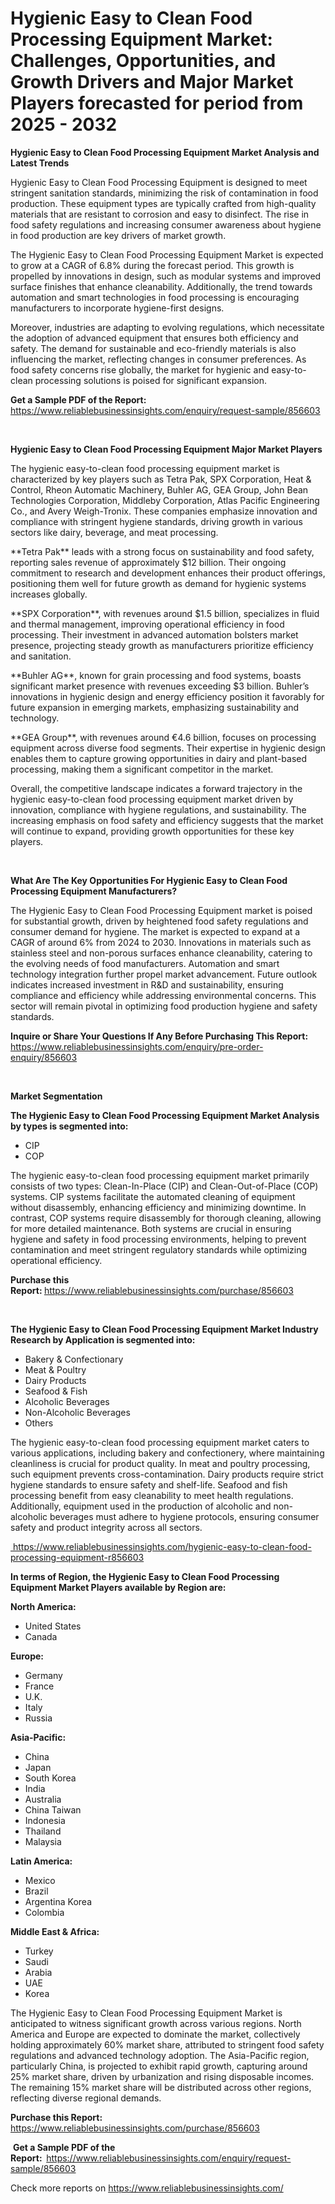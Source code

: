 <p><h1>Hygienic Easy to Clean Food Processing Equipment Market: Challenges, Opportunities, and Growth Drivers and Major Market Players forecasted for period from 2025 - 2032</h1></p><p><strong>Hygienic Easy to Clean Food Processing Equipment Market Analysis and Latest Trends</strong></p>
<p><p>Hygienic Easy to Clean Food Processing Equipment is designed to meet stringent sanitation standards, minimizing the risk of contamination in food production. These equipment types are typically crafted from high-quality materials that are resistant to corrosion and easy to disinfect. The rise in food safety regulations and increasing consumer awareness about hygiene in food production are key drivers of market growth.</p><p>The Hygienic Easy to Clean Food Processing Equipment Market is expected to grow at a CAGR of 6.8% during the forecast period. This growth is propelled by innovations in design, such as modular systems and improved surface finishes that enhance cleanability. Additionally, the trend towards automation and smart technologies in food processing is encouraging manufacturers to incorporate hygiene-first designs.</p><p>Moreover, industries are adapting to evolving regulations, which necessitate the adoption of advanced equipment that ensures both efficiency and safety. The demand for sustainable and eco-friendly materials is also influencing the market, reflecting changes in consumer preferences. As food safety concerns rise globally, the market for hygienic and easy-to-clean processing solutions is poised for significant expansion.</p></p>
<p><strong>Get a Sample PDF of the Report:&nbsp;</strong> <a href="https://www.reliablebusinessinsights.com/enquiry/request-sample/856603?utm_campaign=2276&utm_medium=2&utm_source=Github&utm_content=ia&utm_term=09042025&utm_id=hygienic-easy-to-clean-food-processing-equipment">https://www.reliablebusinessinsights.com/enquiry/request-sample/856603</a></p>
<p>&nbsp;</p>
<p><strong>Hygienic Easy to Clean Food Processing Equipment Major Market Players</strong></p>
<p><p>The hygienic easy-to-clean food processing equipment market is characterized by key players such as Tetra Pak, SPX Corporation, Heat & Control, Rheon Automatic Machinery, Buhler AG, GEA Group, John Bean Technologies Corporation, Middleby Corporation, Atlas Pacific Engineering Co., and Avery Weigh-Tronix. These companies emphasize innovation and compliance with stringent hygiene standards, driving growth in various sectors like dairy, beverage, and meat processing.</p><p>**Tetra Pak** leads with a strong focus on sustainability and food safety, reporting sales revenue of approximately $12 billion. Their ongoing commitment to research and development enhances their product offerings, positioning them well for future growth as demand for hygienic systems increases globally.</p><p>**SPX Corporation**, with revenues around $1.5 billion, specializes in fluid and thermal management, improving operational efficiency in food processing. Their investment in advanced automation bolsters market presence, projecting steady growth as manufacturers prioritize efficiency and sanitation.</p><p>**Buhler AG**, known for grain processing and food systems, boasts significant market presence with revenues exceeding $3 billion. Buhler’s innovations in hygienic design and energy efficiency position it favorably for future expansion in emerging markets, emphasizing sustainability and technology.</p><p>**GEA Group**, with revenues around €4.6 billion, focuses on processing equipment across diverse food segments. Their expertise in hygienic design enables them to capture growing opportunities in dairy and plant-based processing, making them a significant competitor in the market.</p><p>Overall, the competitive landscape indicates a forward trajectory in the hygienic easy-to-clean food processing equipment market driven by innovation, compliance with hygiene regulations, and sustainability. The increasing emphasis on food safety and efficiency suggests that the market will continue to expand, providing growth opportunities for these key players.</p></p>
<p>&nbsp;</p>
<p><strong>What Are The Key Opportunities For Hygienic Easy to Clean Food Processing Equipment Manufacturers?</strong></p>
<p><p>The Hygienic Easy to Clean Food Processing Equipment market is poised for substantial growth, driven by heightened food safety regulations and consumer demand for hygiene. The market is expected to expand at a CAGR of around 6% from 2024 to 2030. Innovations in materials such as stainless steel and non-porous surfaces enhance cleanability, catering to the evolving needs of food manufacturers. Automation and smart technology integration further propel market advancement. Future outlook indicates increased investment in R&D and sustainability, ensuring compliance and efficiency while addressing environmental concerns. This sector will remain pivotal in optimizing food production hygiene and safety standards.</p></p>
<p><strong>Inquire or Share Your Questions If Any Before Purchasing This Report:</strong> <a href="https://www.reliablebusinessinsights.com/enquiry/pre-order-enquiry/856603?utm_campaign=2276&utm_medium=2&utm_source=Github&utm_content=ia&utm_term=09042025&utm_id=hygienic-easy-to-clean-food-processing-equipment">https://www.reliablebusinessinsights.com/enquiry/pre-order-enquiry/856603</a></p>
<p>&nbsp;</p>
<p><strong>Market Segmentation</strong></p>
<p><strong>The Hygienic Easy to Clean Food Processing Equipment Market Analysis by types is segmented into:</strong></p>
<p><ul><li>CIP</li><li>COP</li></ul></p>
<p><p>The hygienic easy-to-clean food processing equipment market primarily consists of two types: Clean-In-Place (CIP) and Clean-Out-of-Place (COP) systems. CIP systems facilitate the automated cleaning of equipment without disassembly, enhancing efficiency and minimizing downtime. In contrast, COP systems require disassembly for thorough cleaning, allowing for more detailed maintenance. Both systems are crucial in ensuring hygiene and safety in food processing environments, helping to prevent contamination and meet stringent regulatory standards while optimizing operational efficiency.</p></p>
<p><strong>Purchase this Report:&nbsp;</strong><a href="https://www.reliablebusinessinsights.com/purchase/856603?utm_campaign=2276&utm_medium=2&utm_source=Github&utm_content=ia&utm_term=09042025&utm_id=hygienic-easy-to-clean-food-processing-equipment">https://www.reliablebusinessinsights.com/purchase/856603</a></p>
<p>&nbsp;</p>
<p><strong>The Hygienic Easy to Clean Food Processing Equipment Market Industry Research by Application is segmented into:</strong></p>
<p><ul><li>Bakery & Confectionary</li><li>Meat & Poultry</li><li>Dairy Products</li><li>Seafood & Fish</li><li>Alcoholic Beverages</li><li>Non-Alcoholic Beverages</li><li>Others</li></ul></p>
<p><p>The hygienic easy-to-clean food processing equipment market caters to various applications, including bakery and confectionery, where maintaining cleanliness is crucial for product quality. In meat and poultry processing, such equipment prevents cross-contamination. Dairy products require strict hygiene standards to ensure safety and shelf-life. Seafood and fish processing benefit from easy cleanability to meet health regulations. Additionally, equipment used in the production of alcoholic and non-alcoholic beverages must adhere to hygiene protocols, ensuring consumer safety and product integrity across all sectors.</p></p>
<p><a href="https://www.reliablebusinessinsights.com/hygienic-easy-to-clean-food-processing-equipment-r856603?utm_campaign=2276&utm_medium=2&utm_source=Github&utm_content=ia&utm_term=09042025&utm_id=hygienic-easy-to-clean-food-processing-equipment">&nbsp;https://www.reliablebusinessinsights.com/hygienic-easy-to-clean-food-processing-equipment-r856603</a></p>
<p><strong>In terms of Region, the Hygienic Easy to Clean Food Processing Equipment Market Players available by Region are:</strong></p>
<p>
    <p> <strong> North America: </strong>
        <ul>
            <li>United States</li>
            <li>Canada</li>
        </ul>
        </p> 
    <p> <strong> Europe: </strong>
        <ul>
            <li>Germany</li>
            <li>France</li>
            <li>U.K.</li>
            <li>Italy</li>
            <li>Russia</li>
        </ul>
        </p> 
    <p> <strong> Asia-Pacific: </strong>
        <ul>
            <li>China</li>
            <li>Japan</li>
            <li>South Korea</li>
            <li>India</li>
            <li>Australia</li>
            <li>China Taiwan</li>
            <li>Indonesia</li>
            <li>Thailand</li>
            <li>Malaysia</li>
        </ul>
        </p> 
    <p> <strong> Latin America: </strong>
        <ul>
            <li>Mexico</li>
            <li>Brazil</li>
            <li>Argentina Korea</li>
            <li>Colombia</li>
        </ul>
        </p> 
    <p> <strong> Middle East & Africa: </strong>
        <ul>
            <li>Turkey</li>
            <li>Saudi</li>
            <li>Arabia</li>
            <li>UAE</li>
            <li>Korea</li>
        </ul>
    </p>
    </p>
<p><p>The Hygienic Easy to Clean Food Processing Equipment Market is anticipated to witness significant growth across various regions. North America and Europe are expected to dominate the market, collectively holding approximately 60% market share, attributed to stringent food safety regulations and advanced technology adoption. The Asia-Pacific region, particularly China, is projected to exhibit rapid growth, capturing around 25% market share, driven by urbanization and rising disposable incomes. The remaining 15% market share will be distributed across other regions, reflecting diverse regional demands.</p></p>
<p><strong>Purchase this Report: </strong><a href="https://www.reliablebusinessinsights.com/purchase/856603?utm_campaign=2276&utm_medium=2&utm_source=Github&utm_content=ia&utm_term=09042025&utm_id=hygienic-easy-to-clean-food-processing-equipment">https://www.reliablebusinessinsights.com/purchase/856603</a></p>
<p>&nbsp;<strong>Get a Sample PDF of the Report:&nbsp;&nbsp;</strong><a href="https://www.reliablebusinessinsights.com/enquiry/request-sample/856603?utm_campaign=2276&utm_medium=2&utm_source=Github&utm_content=ia&utm_term=09042025&utm_id=hygienic-easy-to-clean-food-processing-equipment">https://www.reliablebusinessinsights.com/enquiry/request-sample/856603</a></p>
<p><strong></strong></p>
<p>Check more reports on <a href="https://www.reliablebusinessinsights.com/?utm_campaign=2276&utm_medium=2&utm_source=Github&utm_content=ia&utm_term=09042025&utm_id=hygienic-easy-to-clean-food-processing-equipment">https://www.reliablebusinessinsights.com/</a></p>